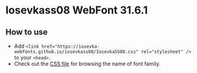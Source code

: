 # Iosevkass08 WebFont 31.6.1

## How to use

- Add `<link href="https://iosevka-webfonts.github.io/iosevkass08/IosevkaSS08.css" rel="stylesheet" />` to your `<head>`.
- Check out the [CSS file](./IosevkaSS08.css) for browsing the name of font family.
